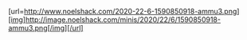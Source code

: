
[url=http://www.noelshack.com/2020-22-6-1590850918-ammu3.png][img]http://image.noelshack.com/minis/2020/22/6/1590850918-ammu3.png[/img][/url]
